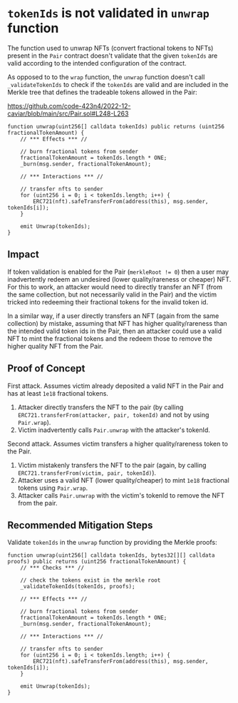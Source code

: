 # `tokenIds` is not validated in `unwrap` function

The function used to unwrap NFTs (convert fractional tokens to NFTs) present in the `Pair` contract doesn't validate that the given `tokenIds` are valid according to the intended configuration of the contract.

As opposed to to the `wrap` function, the `unwrap` function doesn't call `_validateTokenIds` to check if the `tokenIds` are valid and are included in the Merkle tree that defines the tradeable tokens allowed in the Pair:

https://github.com/code-423n4/2022-12-caviar/blob/main/src/Pair.sol#L248-L263

```solidity
function unwrap(uint256[] calldata tokenIds) public returns (uint256 fractionalTokenAmount) {
    // *** Effects *** //

    // burn fractional tokens from sender
    fractionalTokenAmount = tokenIds.length * ONE;
    _burn(msg.sender, fractionalTokenAmount);

    // *** Interactions *** //

    // transfer nfts to sender
    for (uint256 i = 0; i < tokenIds.length; i++) {
        ERC721(nft).safeTransferFrom(address(this), msg.sender, tokenIds[i]);
    }

    emit Unwrap(tokenIds);
}
```

## Impact

If token validation is enabled for the Pair (`merkleRoot != 0`) then a user may inadvertently redeem an undesired (lower quality/rareness or cheaper) NFT. For this to work, an attacker would need to directly transfer an NFT (from the same collection, but not necessarily valid in the Pair) and the victim tricked into redeeming their fractional tokens for the invalid token id.

In a similar way, if a user directly transfers an NFT (again from the same collection) by mistake, assuming that NFT has higher quality/rareness than the intended valid token ids in the Pair, then an attacker could use a valid NFT to mint the fractional tokens and the redeem those to remove the higher quality NFT from the Pair.

## Proof of Concept

First attack. Assumes victim already deposited a valid NFT in the Pair and has at least `1e18` fractional tokens.

1. Attacker directly transfers the NFT to the pair (by calling `ERC721.transferFrom(attacker, pair, tokenId)` and not by using `Pair.wrap`).
2. Victim inadvertently calls `Pair.unwrap` with the attacker's tokenId.

Second attack. Assumes victim transfers a higher quality/rareness token to the Pair.

1. Victim mistakenly transfers the NFT to the pair (again, by calling `ERC721.transferFrom(victim, pair, tokenId)`).
2. Attacker uses a valid NFT (lower quality/cheaper) to mint `1e18` fractional tokens using `Pair.wrap`.
2. Attacker calls `Pair.unwrap` with the victim's tokenId to remove the NFT from the pair.

## Recommended Mitigation Steps

Validate `tokenIds` in the `unwrap` function by providing the Merkle proofs:

```solidity
function unwrap(uint256[] calldata tokenIds, bytes32[][] calldata proofs) public returns (uint256 fractionalTokenAmount) {
    // *** Checks *** //

    // check the tokens exist in the merkle root
    _validateTokenIds(tokenIds, proofs);

    // *** Effects *** //

    // burn fractional tokens from sender
    fractionalTokenAmount = tokenIds.length * ONE;
    _burn(msg.sender, fractionalTokenAmount);

    // *** Interactions *** //

    // transfer nfts to sender
    for (uint256 i = 0; i < tokenIds.length; i++) {
        ERC721(nft).safeTransferFrom(address(this), msg.sender, tokenIds[i]);
    }

    emit Unwrap(tokenIds);
}
```
